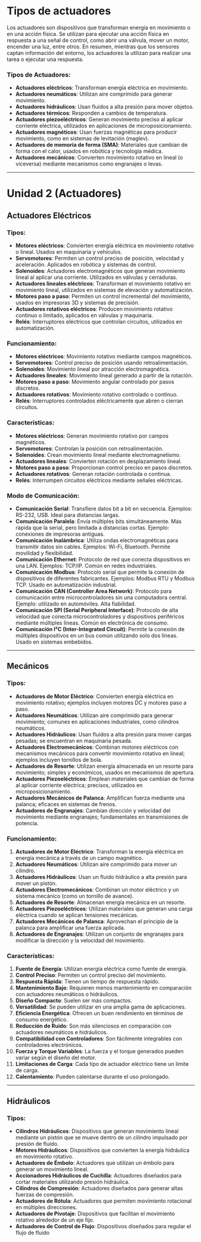 # Tipos de actuadores

Los actuadores son dispositivos que transforman energía en movimiento o en una acción física. Se utilizan para ejecutar una acción física en respuesta a una señal de control, como abrir una válvula, mover un motor, encender una luz, entre otros. En resumen, mientras que los sensores captan información del entorno, los actuadores la utilizan para realizar una tarea o ejecutar una respuesta.

### Tipos de Actuadores:
- **Actuadores eléctricos**: Transforman energía eléctrica en movimiento. 
- **Actuadores neumáticos**: Utilizan aire comprimido para generar movimiento. 
- **Actuadores hidráulicos**: Usan fluidos a alta presión para mover objetos. 
- **Actuadores térmicos**: Responden a cambios de temperatura. 
- **Actuadores piezoeléctricos**: Generan movimiento preciso al aplicar corriente eléctrica, utilizados en aplicaciones de microposicionamiento.
- **Actuadores magnéticos**: Usan fuerzas magnéticas para producir movimiento, como en sistemas de levitación (maglev).
- **Actuadores de memoria de forma (SMA)**: Materiales que cambian de forma con el calor, usados en robótica y tecnología médica.
- **Actuadores mecánicos**: Convierten movimiento rotativo en lineal (o viceversa) mediante mecanismos como engranajes o levas.

---

# Unidad 2 (Actuadores)

## Actuadores Eléctricos

### Tipos:
- **Motores eléctricos**: Convierten energía eléctrica en movimiento rotativo o lineal. Usados en maquinaria y vehículos.
- **Servomotores**: Permiten un control preciso de posición, velocidad y aceleración. Aplicados en robótica y sistemas de control.
- **Solenoides**: Actuadores electromagnéticos que generan movimiento lineal al aplicar una corriente. Utilizados en válvulas y cerraduras.
- **Actuadores lineales eléctricos**: Transforman el movimiento rotativo en movimiento lineal, utilizados en sistemas de elevación y automatización.
- **Motores paso a paso**: Permiten un control incremental del movimiento, usados en impresoras 3D y sistemas de precisión.
- **Actuadores rotativos eléctricos**: Producen movimiento rotativo continuo o limitado, aplicados en válvulas y maquinaria.
- **Relés**: Interruptores eléctricos que controlan circuitos, utilizados en automatización.

### Funcionamiento:
- **Motores eléctricos**: Movimiento rotativo mediante campos magnéticos.
- **Servomotores**: Control preciso de posición usando retroalimentación.
- **Solenoides**: Movimiento lineal por atracción electromagnética.
- **Actuadores lineales**: Movimiento lineal generado a partir de la rotación.
- **Motores paso a paso**: Movimiento angular controlado por pasos discretos.
- **Actuadores rotativos**: Movimiento rotativo controlado o continuo.
- **Relés**: Interruptores controlados eléctricamente que abren o cierran circuitos.

### Características:
- **Motores eléctricos**: Generan movimiento rotativo por campos magnéticos.
- **Servomotores**: Controlan la posición con retroalimentación.
- **Solenoides**: Crean movimiento lineal mediante electromagnetismo.
- **Actuadores lineales**: Convierten rotación en desplazamiento lineal.
- **Motores paso a paso**: Proporcionan control preciso en pasos discretos.
- **Actuadores rotativos**: Generan rotación controlada o continua.
- **Relés**: Interrumpen circuitos eléctricos mediante señales eléctricas.

### Modo de Comunicación:
- **Comunicación Serial**: Transfiere datos bit a bit en secuencia. Ejemplos: RS-232, USB. Ideal para distancias largas.
- **Comunicación Paralela**: Envía múltiples bits simultáneamente. Más rápida que la serial, pero limitada a distancias cortas. Ejemplo: conexiones de impresoras antiguas.
- **Comunicación Inalámbrica**: Utiliza ondas electromagnéticas para transmitir datos sin cables. Ejemplos: Wi-Fi, Bluetooth. Permite movilidad y flexibilidad.
- **Comunicación Ethernet**: Protocolo de red que conecta dispositivos en una LAN. Ejemplos: TCP/IP. Común en redes industriales.
- **Comunicación Modbus**: Protocolo serial que permite la conexión de dispositivos de diferentes fabricantes. Ejemplos: Modbus RTU y Modbus TCP. Usado en automatización industrial.
- **Comunicación CAN (Controller Area Network)**: Protocolo para comunicación entre microcontroladores sin una computadora central. Ejemplo: utilizado en automóviles. Alta fiabilidad.
- **Comunicación SPI (Serial Peripheral Interface)**: Protocolo de alta velocidad que conecta microcontroladores y dispositivos periféricos mediante múltiples líneas. Común en electrónica de consumo.
- **Comunicación I²C (Inter-Integrated Circuit)**: Permite la conexión de múltiples dispositivos en un bus común utilizando solo dos líneas. Usado en sistemas embebidos.

---

## Mecánicos

### Tipos:
- **Actuadores de Motor Eléctrico**: Convierten energía eléctrica en movimiento rotativo; ejemplos incluyen motores DC y motores paso a paso.
- **Actuadores Neumáticos**: Utilizan aire comprimido para generar movimiento; comunes en aplicaciones industriales, como cilindros neumáticos.
- **Actuadores Hidráulicos**: Usan fluidos a alta presión para mover cargas pesadas; se encuentran en maquinaria pesada.
- **Actuadores Electromecánicos**: Combinan motores eléctricos con mecanismos mecánicos para convertir movimiento rotativo en lineal; ejemplos incluyen tornillos de bola.
- **Actuadores de Resorte**: Utilizan energía almacenada en un resorte para movimiento; simples y económicos, usados en mecanismos de apertura.
- **Actuadores Piezoeléctricos**: Emplean materiales que cambian de forma al aplicar corriente eléctrica; precisos, utilizados en microposicionamiento.
- **Actuadores Mecánicos de Palanca**: Amplifican fuerza mediante una palanca; eficaces en sistemas de frenos.
- **Actuadores de Engranajes**: Cambian dirección y velocidad del movimiento mediante engranajes; fundamentales en transmisiones de potencia.

### Funcionamiento:
1. **Actuadores de Motor Eléctrico**: Transforman la energía eléctrica en energía mecánica a través de un campo magnético.
2. **Actuadores Neumáticos**: Utilizan aire comprimido para mover un cilindro.
3. **Actuadores Hidráulicos**: Usan un fluido hidráulico a alta presión para mover un pistón.
4. **Actuadores Electromecánicos**: Combinan un motor eléctrico y un sistema mecánico (como un tornillo de avance).
5. **Actuadores de Resorte**: Almacenan energía mecánica en un resorte.
6. **Actuadores Piezoeléctricos**: Utilizan materiales que generan una carga eléctrica cuando se aplican tensiones mecánicas.
7. **Actuadores Mecánicos de Palanca**: Aprovechan el principio de la palanca para amplificar una fuerza aplicada.
8. **Actuadores de Engranajes**: Utilizan un conjunto de engranajes para modificar la dirección y la velocidad del movimiento.

### Características:
1. **Fuente de Energía**: Utilizan energía eléctrica como fuente de energía.
2. **Control Preciso**: Permiten un control preciso del movimiento.
3. **Respuesta Rápida**: Tienen un tiempo de respuesta rápido.
4. **Mantenimiento Bajo**: Requieren menos mantenimiento en comparación con actuadores neumáticos o hidráulicos.
5. **Diseño Compacto**: Suelen ser más compactos.
6. **Versatilidad**: Se pueden utilizar en una amplia gama de aplicaciones.
7. **Eficiencia Energética**: Ofrecen un buen rendimiento en términos de consumo energético.
8. **Reducción de Ruido**: Son más silenciosos en comparación con actuadores neumáticos e hidráulicos.
9. **Compatibilidad con Controladores**: Son fácilmente integrables con controladores electrónicos.
10. **Fuerza y Torque Variables**: La fuerza y el torque generados pueden variar según el diseño del motor.
11. **Limitaciones de Carga**: Cada tipo de actuador eléctrico tiene un límite de carga.
12. **Calentamiento**: Pueden calentarse durante el uso prolongado.

---

## Hidráulicos

### Tipos:
- **Cilindros Hidráulicos**: Dispositivos que generan movimiento lineal mediante un pistón que se mueve dentro de un cilindro impulsado por presión de fluido.
- **Motores Hidráulicos**: Dispositivos que convierten la energía hidráulica en movimiento rotativo.
- **Actuadores de Émbolo**: Actuadores que utilizan un émbolo para generar un movimiento lineal.
- **Accionadores Hidráulicos de Cuchilla**: Actuadores diseñados para cortar materiales utilizando presión hidráulica.
- **Cilindros de Compresión**: Actuadores diseñados para generar altas fuerzas de compresión.
- **Actuadores de Rótula**: Actuadores que permiten movimiento rotacional en múltiples direcciones.
- **Actuadores de Pivotaje**: Dispositivos que facilitan el movimiento rotativo alrededor de un eje fijo.
- **Actuadores de Control de Flujo**: Dispositivos diseñados para regular el flujo de fluido
